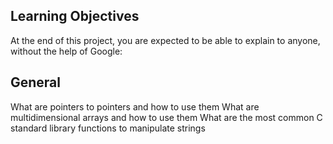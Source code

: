 ## Learning Objectives

At the end of this project, you are expected to be able to explain to anyone, without the help of Google:

## General

What are pointers to pointers and how to use them
What are multidimensional arrays and how to use them
What are the most common C standard library functions to manipulate strings